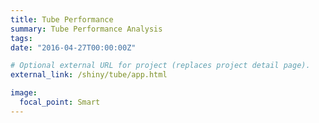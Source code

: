 ```yaml
---
title: Tube Performance
summary: Tube Performance Analysis
tags:
date: "2016-04-27T00:00:00Z"

# Optional external URL for project (replaces project detail page).
external_link: /shiny/tube/app.html

image:
  focal_point: Smart
---
```


